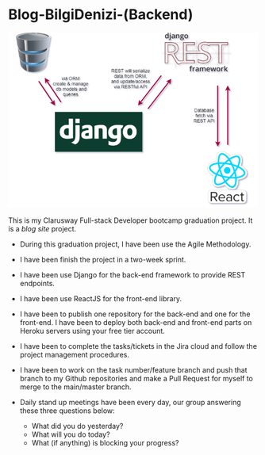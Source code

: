 # Blog-BilgiDenizi-(Backend)

<img src="./assets/cover_diag.png" alt="cover_diag" style="zoom:67%;" />

This is my Clarusway Full-stack Developer bootcamp graduation project. It is a _blog site_ project.

-   During this graduation project, I have been use the Agile Methodology.

-   I have been finish the project in a two-week sprint.

-   I have been use Django for the back-end framework to provide REST endpoints.

-   I have been use ReactJS for the front-end library.

-   I have been to publish one repository for the back-end and one for the front-end. I have been to deploy both back-end and front-end parts on Heroku servers using your free tier account.

-   I have been to complete the tasks/tickets in the Jira cloud and follow the project management procedures.

-   I have been to work on the task number/feature branch and push that branch to my Github repositories and make a Pull Request for myself to merge to the main/master branch.

-   Daily stand up meetings have been every day, our group answering these three questions below:
    -   What did you do yesterday?
    -   What will you do today?
    -   What (if anything) is blocking your progress?

